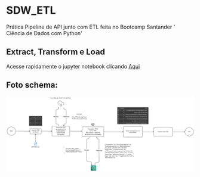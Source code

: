 # SDW_ETL

Prática Pipeline de API junto com ETL feita no Bootcamp Santander ' Ciência de Dados com Python'
## Extract, Transform e Load

Acesse rapidamente o jupyter notebook clicando [Aqui](https://github.com/Lipeira/SDW_ETL/blob/main/Api_Test.ipynb)

## Foto schema:

![Aqui](schema.png)
